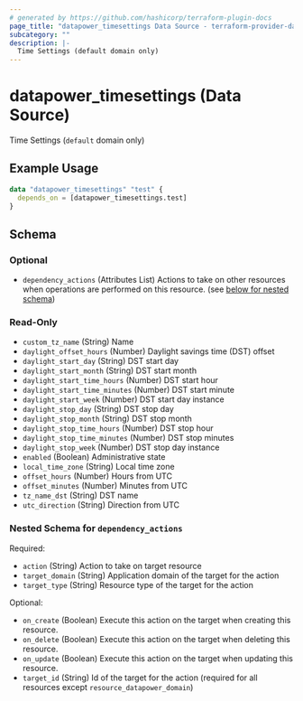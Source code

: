 ```yaml
---
# generated by https://github.com/hashicorp/terraform-plugin-docs
page_title: "datapower_timesettings Data Source - terraform-provider-datapower"
subcategory: ""
description: |-
  Time Settings (default domain only)
---
```


# datapower_timesettings (Data Source)

Time Settings (`default` domain only)

## Example Usage

```terraform
data "datapower_timesettings" "test" {
  depends_on = [datapower_timesettings.test]
}
```

<!-- schema generated by tfplugindocs -->
## Schema

### Optional

- `dependency_actions` (Attributes List) Actions to take on other resources when operations are performed on this resource. (see [below for nested schema](#nestedatt--dependency_actions))

### Read-Only

- `custom_tz_name` (String) Name
- `daylight_offset_hours` (Number) Daylight savings time (DST) offset
- `daylight_start_day` (String) DST start day
- `daylight_start_month` (String) DST start month
- `daylight_start_time_hours` (Number) DST start hour
- `daylight_start_time_minutes` (Number) DST start minute
- `daylight_start_week` (Number) DST start day instance
- `daylight_stop_day` (String) DST stop day
- `daylight_stop_month` (String) DST stop month
- `daylight_stop_time_hours` (Number) DST stop hour
- `daylight_stop_time_minutes` (Number) DST stop minutes
- `daylight_stop_week` (Number) DST stop day instance
- `enabled` (Boolean) Administrative state
- `local_time_zone` (String) Local time zone
- `offset_hours` (Number) Hours from UTC
- `offset_minutes` (Number) Minutes from UTC
- `tz_name_dst` (String) DST name
- `utc_direction` (String) Direction from UTC

<a id="nestedatt--dependency_actions"></a>
### Nested Schema for `dependency_actions`

Required:

- `action` (String) Action to take on target resource
- `target_domain` (String) Application domain of the target for the action
- `target_type` (String) Resource type of the target for the action

Optional:

- `on_create` (Boolean) Execute this action on the target when creating this resource.
- `on_delete` (Boolean) Execute this action on the target when deleting this resource.
- `on_update` (Boolean) Execute this action on the target when updating this resource.
- `target_id` (String) Id of the target for the action (required for all resources except `resource_datapower_domain`)
